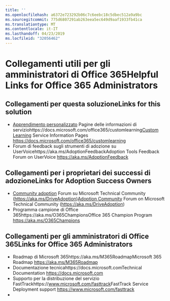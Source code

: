 ```yaml
---
title: ''
ms.openlocfilehash: a6372e723292b06c7c6eebc18c5dbec512a9a9bc
ms.sourcegitcommit: 775d6807291ab263eea5ec649d9aaf1933fb41ca
ms.translationtype: MT
ms.contentlocale: it-IT
ms.lasthandoff: 04/23/2019
ms.locfileid: "32056462"
---
```

# <a name="helpful-links-for-office-365-administrators"></a><span data-ttu-id="d886a-102">Collegamenti utili per gli amministratori di Office 365</span><span class="sxs-lookup"><span data-stu-id="d886a-102">Helpful Links for Office 365 Administrators</span></span>

## <a name="links-for-this-solution"></a><span data-ttu-id="d886a-103">Collegamenti per questa soluzione</span><span class="sxs-lookup"><span data-stu-id="d886a-103">Links for this solution</span></span>

- <span data-ttu-id="d886a-104">[Apprendimento personalizzato](https://docs.microsoft.com/office365/customlearning) Pagine delle informazioni di serviziohttps://docs.microsoft.com/office365/customlearning</span><span class="sxs-lookup"><span data-stu-id="d886a-104">[Custom Learning](https://docs.microsoft.com/office365/customlearning) Service Information Pages https://docs.microsoft.com/office365/customlearning</span></span>
- <span data-ttu-id="d886a-105">Forum di feedback sugli strumenti di adozione su UserVoicehttps://aka.ms/AdoptionFeedback</span><span class="sxs-lookup"><span data-stu-id="d886a-105">Adoption Tools Feedback Forum on UserVoice https://aka.ms/AdoptionFeedback</span></span> 

## <a name="links-for-adoption-success-owners"></a><span data-ttu-id="d886a-106">Collegamenti per i proprietari dei successi di adozione</span><span class="sxs-lookup"><span data-stu-id="d886a-106">Links for Adoption Success Owners</span></span>
- <span data-ttu-id="d886a-107">[Community adoption](https://aka.ms/DriveAdoption) Forum su Microsoft Technical Community (https://aka.ms/DriveAdoption)</span><span class="sxs-lookup"><span data-stu-id="d886a-107">[Adoption Community](https://aka.ms/DriveAdoption) Forum on Microsoft Technical Community (https://aka.ms/DriveAdoption)</span></span>
- <span data-ttu-id="d886a-108">Programma campione di Office 365https://aka.ms/O365Champions</span><span class="sxs-lookup"><span data-stu-id="d886a-108">Office 365 Champion Program https://aka.ms/O365Champions</span></span> 

## <a name="links-for-office-365-administrators"></a><span data-ttu-id="d886a-109">Collegamenti per gli amministratori di Office 365</span><span class="sxs-lookup"><span data-stu-id="d886a-109">Links for Office 365 Administrators</span></span>
- <span data-ttu-id="d886a-110">Roadmap di Microsoft 365https://aka.ms/M365Roadmap</span><span class="sxs-lookup"><span data-stu-id="d886a-110">Microsoft 365 Roadmap https://aka.ms/M365Roadmap</span></span>
- <span data-ttu-id="d886a-111">Documentazione tecnicahttps://docs.microsoft.com</span><span class="sxs-lookup"><span data-stu-id="d886a-111">Technical Documentation https://docs.microsoft.com</span></span>
- <span data-ttu-id="d886a-112">Supporto per la distribuzione del servizio FastTrackhttps://www.microsoft.com/fasttrack</span><span class="sxs-lookup"><span data-stu-id="d886a-112">FastTrack Service Deployment support https://www.microsoft.com/fasttrack</span></span>
- 
